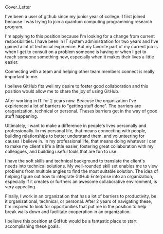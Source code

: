 Cover_Letter

I've been a user of github since my junior year of college. I first joined because I was trying to join a quantum computing programming research program. 

I'm applying to this position because I'm looking for a change from current resposibilities. I have been in IT system administration for two years and I've gained a lot of technical expirience. But my favorite part of my current job is when I get to consult on a problem someone is having or when I get to teach someone something new, especially when it makes their lives a little easier. 

Connecting with a team and helping other team members connect is really important to me. 

I believe GitHub fits well my desire to foster good collaboration and this position would allow me to share the joy of using GitHub.

After working in IT for 2 years now. Beacuse the organization I've expirienced a lot of barriers to "getting stuff done". The barriers are oraganization, technical or personal. Theses barriers get in the way of good stuff happening. 



Ultimately, I want to make a difference in people's lives personally and professionally. In my personal life, that means connecting with people, building relationships to better understand them, and volunteering for causes I believe in. In my professional life, that means doing whatever I can to make my client's life a little easier, fostering great collaboration with my colleagues, and building useful tools that are fun to use.

I have the soft skills and technical background to translate the client's needs into technical solutions. My well-rounded skill set enables me to view problems from multiple angles to find the most suitable solution. The idea of helping figure out how to integrate GitHub Enterprise into an organization, especially if it creates or furthers an awesome collaborative environment, is very appealing.  

Finally, I work in an organization that has a lot of barriers to productivity, be it organizational, technical, or personal. After 2 years of navigating these, I'm inspired to look for opportunities that put me in the position to help break walls down and facilitate cooperation in an organization.

I believe this position at GitHub would be a fantastic place to start accomplishing these goals.
